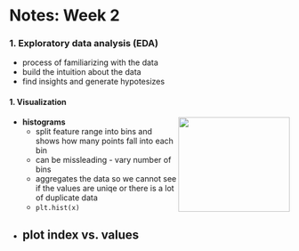 # Notes: Week 2

### 1. Exploratory data analysis (EDA)
- process of familiarizing with the data
- build the intuition about the data
- find insights and generate hypotesizes

#### 1. Visualization
- **histograms** 
    <img align="right" width="200" height="170" src="https://github.com/lukanovak93/advanced-machine-learning-specialization/blob/master/competitive-data-science/week_2/resources/Screenshot%20from%202019-07-20%2013-54-43.png"/>
    - split feature range into bins and shows how many points fall into each bin
    - can be missleading - vary number of bins
    - aggregates the data so we cannot see if the values are uniqe or there is a lot of duplicate data
    - `plt.hist(x)`
- **plot index vs. values**
    - 
